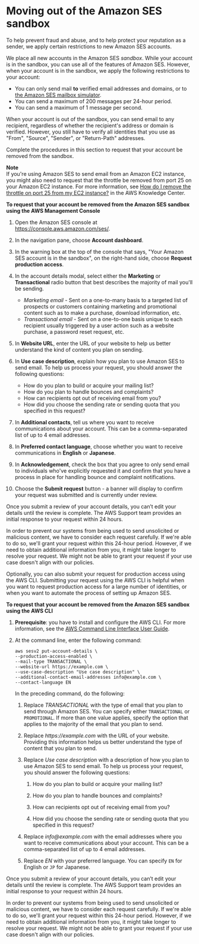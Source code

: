 # Moving out of the Amazon SES sandbox<a name="request-production-access"></a>

To help prevent fraud and abuse, and to help protect your reputation as a sender, we apply certain restrictions to new Amazon SES accounts\. 

We place all new accounts in the Amazon SES *sandbox*\. While your account is in the sandbox, you can use all of the features of Amazon SES\. However, when your account is in the sandbox, we apply the following restrictions to your account:
+ You can only send mail **to** verified email addresses and domains, or to [the Amazon SES mailbox simulator](send-an-email-from-console.md#send-email-simulator)\.
+ You can send a maximum of 200 messages per 24\-hour period\.
+ You can send a maximum of 1 message per second\.

When your account is out of the sandbox, you can send email to any recipient, regardless of whether the recipient's address or domain is verified\. However, you still have to verify all identities that you use as "From", "Source", "Sender", or "Return\-Path" addresses\.

Complete the procedures in this section to request that your account be removed from the sandbox\.

**Note**  
If you're using Amazon SES to send email from an Amazon EC2 instance, you might also need to request that the throttle be removed from port 25 on your Amazon EC2 instance\. For more information, see [How do I remove the throttle on port 25 from my EC2 instance?](https://aws.amazon.com/premiumsupport/knowledge-center/ec2-port-25-throttle/) in the AWS Knowledge Center\.

**To request that your account be removed from the Amazon SES sandbox using the AWS Management Console**

1. Open the Amazon SES console at [https://console\.aws\.amazon\.com/ses/](https://console.aws.amazon.com/ses/)\.

1. In the navigation pane, choose **Account dashboard**\.

1. In the warning box at the top of the console that says, "Your Amazon SES account is in the sandbox", on the right\-hand side, choose **Request production access**\.

1. In the account details modal, select either the **Marketing** or **Transactional** radio button that best describes the majority of mail you'll be sending\.
   + *Marketing email* \- Sent on a one\-to\-many basis to a targeted list of prospects or customers containing marketing and promotional content such as to make a purchase, download information, etc\.
   + *Transactional email* \- Sent on a one\-to\-one basis unique to each recipient usually triggered by a user action such as a website purchase, a password reset request, etc\.

1. In **Website URL**, enter the URL of your website to help us better understand the kind of content you plan on sending\.

1. In **Use case description**, explain how you plan to use Amazon SES to send email\. To help us process your request, you should answer the following questions:
   + How do you plan to build or acquire your mailing list?
   + How do you plan to handle bounces and complaints?
   + How can recipients opt out of receiving email from you?
   + How did you choose the sending rate or sending quota that you specified in this request?

1. In **Additional contacts**, tell us where you want to receive communications about your account\. This can be a comma\-separated list of up to 4 email addresses\.

1. In **Preferred contact language**, choose whether you want to receive communications in **English** or **Japanese**\.

1. In **Acknowledgement**, check the box that you agree to only send email to individuals who've explicitly requested it and confirm that you have a process in place for handling bounce and complaint notifications\.

1. Choose the **Submit request** button \- a banner will display to confirm your request was submitted and is currently under review\.

Once you submit a review of your account details, you can’t edit your details until the review is complete\. The AWS Support team provides an initial response to your request within 24 hours\.

In order to prevent our systems from being used to send unsolicited or malicious content, we have to consider each request carefully\. If we're able to do so, we'll grant your request within this 24\-hour period\. However, if we need to obtain additional information from you, it might take longer to resolve your request\. We might not be able to grant your request if your use case doesn't align with our policies\.

Optionally, you can also submit your request for production access using the AWS CLI\. Submitting your request using the AWS CLI is helpful when you want to request production access for a large number of identities, or when you want to automate the process of setting up Amazon SES\.

**To request that your account be removed from the Amazon SES sandbox using the AWS CLI**

1. **Prerequisite**: you have to install and configure the AWS CLI\. For more information, see the [AWS Command Line Interface User Guide](https://docs.aws.amazon.com/cli/latest/userguide/)\.

1. At the command line, enter the following command:

   ```
   aws sesv2 put-account-details \
   --production-access-enabled \
   --mail-type TRANSACTIONAL \
   --website-url https://example.com \
   --use-case-description "Use case description" \
   --additional-contact-email-addresses info@example.com \
   --contact-language EN
   ```

   In the preceding command, do the following:

   1. Replace *TRANSACTIONAL* with the type of email that you plan to send through Amazon SES\. You can specify either `TRANSACTIONAL` or `PROMOTIONAL`\. If more than one value applies, specify the option that applies to the majority of the email that you plan to send\.

   1. Replace *https://example\.com* with the URL of your website\. Providing this information helps us better understand the type of content that you plan to send\.

   1. Replace *Use case description* with a description of how you plan to use Amazon SES to send email\. To help us process your request, you should answer the following questions:

      1. How do you plan to build or acquire your mailing list?

      1. How do you plan to handle bounces and complaints?

      1. How can recipients opt out of receiving email from you?

      1. How did you choose the sending rate or sending quota that you specified in this request?

   1. Replace *info@example\.com* with the email addresses where you want to receive communications about your account\. This can be a comma\-separated list of up to 4 email addresses\.

   1. Replace *EN* with your preferred language\. You can specify `EN` for English or `JP` for Japanese\.

Once you submit a review of your account details, you can’t edit your details until the review is complete\. The AWS Support team provides an initial response to your request within 24 hours\.

In order to prevent our systems from being used to send unsolicited or malicious content, we have to consider each request carefully\. If we're able to do so, we'll grant your request within this 24\-hour period\. However, if we need to obtain additional information from you, it might take longer to resolve your request\. We might not be able to grant your request if your use case doesn't align with our policies\.